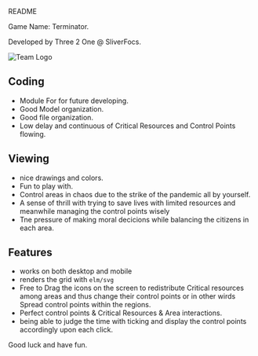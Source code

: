 README

Game Name: Terminator.

Developed by Three 2 One @ SliverFocs.

![Team Logo](https://focs.ji.sjtu.edu.cn/git/SilverFOCS-21/p2team13/src/branch/lqa-beta1/asset/logo.svg)

## Coding

* Module For for future developing.
* Good Model organization.
* Good file organization.
* Low delay and continuous of Critical Resources and Control Points flowing.

## Viewing

* nice drawings and colors.
* Fun to play with. 
* Control areas in chaos due to the strike of the pandemic all by yourself. 
* A sense of thrill with trying to save lives with limited resources and meanwhile managing the control points wisely
* Tne pressure of making moral decicions while balancing the citizens in each area.
    
## Features

* works on both desktop and mobile
* renders the grid with `elm/svg`
* Free to Drag the icons on the screen to redistribute Critical resources among areas and thus change their control points or in other wirds Spread control points within the regions.
* Perfect control points & Critical Resources & Area interactions.
* being able to judge the time with ticking and display the control points accordingly upon each click.

Good luck and have fun.







